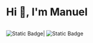 <h1>Hi 👋, I'm Manuel</h1>

<img>

![Static Badge](https://img.shields.io/badge/Linkedin%20-%20?logo=linkedin&color=blue&link=https%3A%2F%2Fwww.linkedin.com%2Fin%2Fmanuel-garc%25C3%25ADa-rodr%25C3%25ADguez%2F)|
![Static Badge](https://img.shields.io/badge/Codewars%20-%20?logo=codewars&labelColor=black&color=orange&link=https%3A%2F%2Fwww.linkedin.com%2Fin%2Fmanuel-garc%25C3%25ADa-rodr%25C3%25ADguez%2F)

